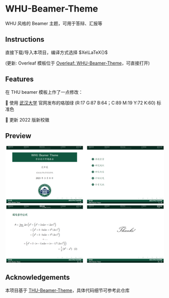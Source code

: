 # WHU-Beamer-Theme
WHU 风格的 Beamer 主题，可用于答辩、汇报等

## Instructions

直接下载/导入本项目，编译方式选择 $Xe\LaTeX{}$

(更新: Overleaf 模板位于 [Overleaf: WHU-Beamer-Theme](https://www.overleaf.com/latex/templates/whu-beamer-theme/ngbfvsccrtqn)，可直接打开)

## Features

在 THU beamer 模板上作了一点修改：

:cherry_blossom: 使用 [武汉大学](https://www.whu.edu.cn/info/1153/3232.htm) 官网发布的珞珈绿 (R:17 G:87 B:64；C:89 M:19 Y:72 K:60) 标准色

:cherry_blossom: 更新 2022 版新校徽


## Preview
<img src="./preview.png" width="750" />


## Acknowledgements
本项目基于 [THU-Beamer-Theme](https://github.com/tuna/THU-Beamer-Theme)，具体代码细节可参考此仓库